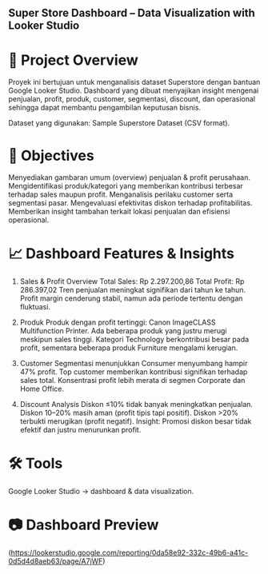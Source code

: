 ## Super Store Dashboard – Data Visualization with Looker Studio
# 📌 Project Overview
Proyek ini bertujuan untuk menganalisis dataset Superstore dengan bantuan Google Looker Studio.
Dashboard yang dibuat menyajikan insight mengenai penjualan, profit, produk, customer, segmentasi, discount, dan operasional sehingga dapat membantu pengambilan keputusan bisnis.

Dataset yang digunakan: Sample Superstore Dataset (CSV format).

# 🎯 Objectives
Menyediakan gambaran umum (overview) penjualan & profit perusahaan.
Mengidentifikasi produk/kategori yang memberikan kontribusi terbesar terhadap sales maupun profit.
Menganalisis perilaku customer serta segmentasi pasar.
Mengevaluasi efektivitas diskon terhadap profitabilitas.
Memberikan insight tambahan terkait lokasi penjualan dan efisiensi operasional.

# 📈 Dashboard Features & Insights
1. Sales & Profit Overview
Total Sales: Rp 2.297.200,86
Total Profit: Rp 286.397,02
Tren penjualan meningkat signifikan dari tahun ke tahun.
Profit margin cenderung stabil, namun ada periode tertentu dengan fluktuasi.

2. Produk
Produk dengan profit tertinggi: Canon ImageCLASS Multifunction Printer.
Ada beberapa produk yang justru merugi meskipun sales tinggi.
Kategori Technology berkontribusi besar pada profit, sementara beberapa produk Furniture mengalami kerugian.

3. Customer
Segmentasi menunjukkan Consumer menyumbang hampir 47% profit.
Top customer memberikan kontribusi signifikan terhadap sales total.
Konsentrasi profit lebih merata di segmen Corporate dan Home Office.

4. Discount Analysis
Diskon ≤10% tidak banyak meningkatkan penjualan.
Diskon 10–20% masih aman (profit tipis tapi positif).
Diskon >20% terbukti merugikan (profit negatif).
Insight: Promosi diskon besar tidak efektif dan justru menurunkan profit.

# 🛠️ Tools 
Google Looker Studio → dashboard & data visualization.

# 📷 Dashboard Preview
(https://lookerstudio.google.com/reporting/0da58e92-332c-49b6-a41c-0d5d4d8aeb63/page/A7jWF)
